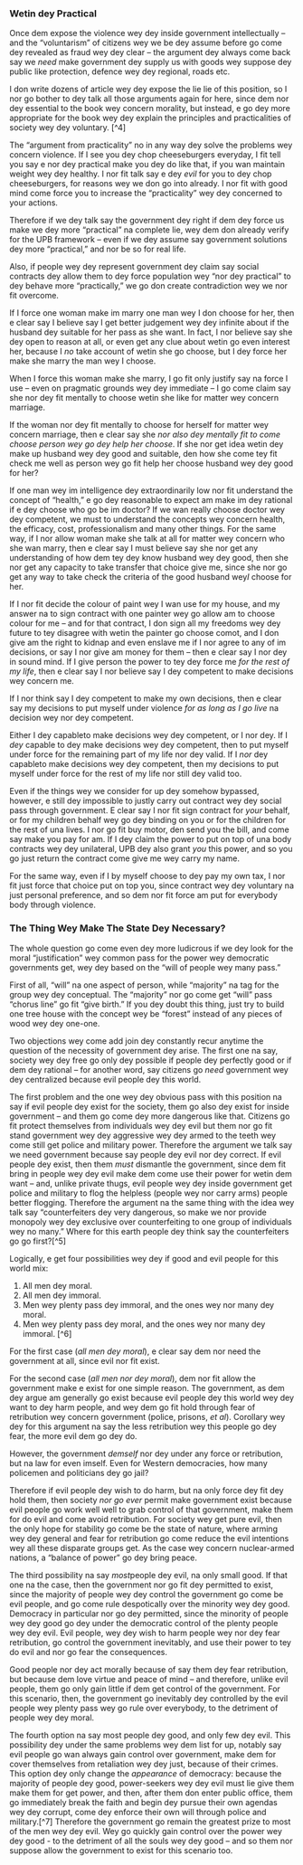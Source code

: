 ### Wetin dey Practical

Once dem expose the violence wey dey inside government intellectually – and the “voluntarism” of citizens wey we be dey assume before go come dey revealed as fraud wey dey clear – the argument dey always come back say we *need* make government dey supply us with goods wey suppose dey public like protection, defence wey dey regional, roads etc.

I don write dozens of article wey dey expose the lie lie of this position, so I nor go bother to dey talk all those arguments again for here, since dem nor dey essential to the book wey concern morality, but instead, e go dey more appropriate for the book wey dey explain the principles and practicalities of society wey dey voluntary. [^4]

The “argument from practicality” no in any way dey solve the problems wey concern violence. If I see you dey chop cheeseburgers everyday, I fit tell you say e nor dey practical make you dey do like that, if you wan maintain weight wey dey healthy. I nor fit talk say e dey *evil* for you to dey chop cheeseburgers, for reasons wey we don go into already. I nor fit with good mind come force you to increase the “practicality” wey dey concerned to your actions.

Therefore if we dey talk say the government dey right if dem dey force us make we dey more “practical” na complete lie, wey dem don already verify for the UPB framework – even if we dey assume say government solutions dey more “practical,” and nor be so for real life.

Also, if people wey dey represent government dey claim say social contracts dey allow them to dey force population wey “nor dey practical” to dey behave more “practically,” we go don create contradiction wey we nor fit overcome.

If I force one woman make im marry one man wey I don choose for her, then e clear say I believe  say I get better judgement wey dey infinite about if the husband dey suitable for her pass as she want. In fact, I nor believe say she dey open to reason at all, or even get any clue about wetin go even interest her, because I *no* take account of wetin she go choose, but I dey force her make she marry the man wey I choose.

When I force this woman make she marry, I go fit only justify say na force I use – even on pragmatic grounds wey dey immediate – I go come claim say she nor dey fit mentally to choose wetin she like for matter wey concern marriage.

If the woman nor dey fit mentally to choose for herself for matter wey concern marriage, then e clear say she *nor also dey mentally fit to come choose person wey go dey help her choose*. If she nor get idea wetin dey make up husband wey dey good and suitable, den how she come tey fit check me  well as person wey go fit help her choose husband wey dey good for her?

If one man wey im intelligence dey extraordinarily low nor fit understand the concept of “health,” e go dey reasonable to expect am make im dey rational if e dey choose who go be im doctor? If we wan really choose doctor wey dey competent, we must to understand the concepts wey concern health, the efficacy, cost, professionalism and many other things. For the same way, if I nor allow woman make she talk at all for matter wey concern who she wan marry, then e clear say I must believe say she nor get any understanding of how dem tey dey know husband wey dey good, then she nor get any capacity to take transfer that choice give me, since she nor go get any way to take check the criteria of the good husband wey*I* choose for her.

If I nor fit decide the colour of paint wey I wan use for my house, and my answer na to sign contract with one painter wey go allow am to choose colour for me – and for that contract, I don sign all my freedoms wey dey future to tey disagree with wetin the painter go choose comot, and I don give am the right to kidnap and even enslave me if I nor agree to any of im decisions, or say I nor give am money for them – then e clear say I nor dey in sound mind. If I give person the power to tey dey force me *for the rest of my life*, then e clear say I nor believe say I dey competent to make decisions wey concern me.

If I nor think say I dey competent to make my own decisions, then e clear say my decisions to put myself under violence *for as long as I go live* na decision wey nor dey competent.

Either I dey capableto make decisions wey dey competent, or I nor dey. If I *dey* capable to dey make decisions wey dey competent, then to put myself under force for the remaining part of my life nor dey valid. If I *nor* dey capableto make decisions wey dey competent, then my decisions to put myself under force for the rest of my life nor still dey valid too.

Even if the things wey we consider for up dey somehow bypassed, however, e still dey impossible to justly carry out contract wey dey social pass through government. E clear say I nor fit sign contract for *your* behalf, or for my children behalf wey go dey binding on you or for the children for the rest of una lives. I nor go fit buy motor, den send you the bill, and come say make you pay for am. If I dey claim the power to put on top of una body contracts wey dey unilateral, UPB dey also grant *you* this power, and so you go just return the contract come give me wey carry my name.

For the same way, even if I by myself  choose to dey pay my own tax, I nor fit just force that choice put on top you, since contract wey dey voluntary na just personal preference, and so dem nor fit force am put for everybody body through violence.

### The Thing Wey Make The State Dey Necessary?

The whole question go come even dey more ludicrous if we dey look for the moral “justification” wey common pass for the power wey democratic governments get, wey dey based on the “will of people wey many pass.”

First of all, “will” na one aspect of person, while “majority” na tag for the group wey dey conceptual. The “majority” nor go come get “will” pass “chorus line” go fit “give birth.” If you dey doubt this thing, just try to build one tree house with the concept wey be “forest” instead of any pieces of wood wey dey one-one.

Two objections wey come add join dey constantly recur anytime the question of the necessity of government dey arise. The first one na say, society wey dey free go only dey possible if people dey perfectly good or if dem dey rational – for another word, say citizens go *need* government wey dey centralized because evil people dey this world.

The first problem and the one wey dey obvious pass with this position na say if evil people dey exist for the society, them go also dey exist for inside government – and them go come dey more dangerous like that. Citizens go fit protect themselves from individuals wey dey evil but them nor go fit stand government wey dey aggressive wey dey armed to the teeth wey come still get police and military power. Therefore the argument we talk say we need government because say people dey evil nor dey correct. If evil people dey exist, then them *must* dismantle the government, since dem fit bring in people wey dey evil make dem come use their power for wetin dem want – and, unlike private thugs, evil people wey dey inside government get police and military to flog the helpless (people wey nor carry arms) people better flogging. Therefore the argument na the same thing with the idea wey talk say “counterfeiters dey very dangerous, so make we nor provide monopoly wey dey exclusive over counterfeiting to one group of individuals wey no many.” Where for this earth people dey think say the counterfeiters go go first?[^5]

Logically, e get four possibilities wey dey if good and evil people for this world mix:

1. All men dey moral.
2. All men dey immoral.
3. Men wey plenty pass dey immoral, and the ones wey nor many dey moral.
4. Men wey plenty pass dey moral, and the ones wey nor many dey immoral. [^6]

For the first case (*all men dey moral*), e clear say dem nor need the government at all, since evil nor fit exist.

For the second case (*all men nor dey moral*), dem nor fit allow the government make e exist for one simple reason. The government, as dem dey argue am generally go exist because evil people dey this world wey dey want to dey harm people, and wey dem go fit hold through fear of retribution wey concern government (police, prisons, *et al*). Corollary wey dey for this argument na say the less retribution wey this people go dey fear, the more evil dem go dey do.

However, the government *demself* nor dey under any force or retribution, but na law for even imself. Even for Western democracies, how many policemen and politicians dey go jail?

Therefore if evil people dey wish to do harm, but na only force dey fit dey hold them, then society *nor go ever* permit make government exist because evil people go work well well to grab control of that government, make them for do evil and come avoid retribution. For society wey get pure evil, then the only hope for stability go come be the state of nature, where arming wey dey general and fear for retribution go come reduce the evil intentions wey all these disparate groups get. As the case wey concern nuclear-armed nations, a “balance of power” go dey bring peace.

The third possibility na say *most*people dey evil, na only small good. If that one na the case, then the government nor go fit dey permitted to exist, since the majority of people wey dey control the government go come be evil people, and go come rule despotically over the minority wey dey good. Democracy in particular nor go dey permitted, since the minority of people wey dey good go dey under the democratic control of the plenty people wey dey evil. Evil people, wey dey wish to harm people wey nor dey fear retribution, go control the government inevitably, and use their power to tey do evil and nor go fear the consequences.

Good people nor dey act morally because of say them dey fear retribution, but because dem love virtue and peace of mind – and therefore, unlike evil people, them go only gain little if dem get control of the government. For this scenario, then, the government go inevitably dey controlled by the evil people wey plenty pass wey go rule over everybody, to the detriment of people wey dey moral.

The fourth option na say most people dey good, and only few dey evil. This possibility dey under the same problems wey dem list for up, notably say evil people go wan always gain control over government, make dem for cover themselves from retaliation wey dey just, because of their crimes. This option dey only change the *appearance* of democracy: because the majority of people dey good, power-seekers wey dey evil must lie give them make them for get power, and then, after them don enter public office, them go immediately break the faith and begin dey pursue their own agendas wey dey corrupt, come dey enforce their own will through police and military.[^7] Therefore the government go remain the greatest prize to most of the men wey dey evil. Wey go quickly gain control over the power wey dey good - to the detriment of all the souls wey dey good – and so them nor suppose allow the government to exist for this scenario too.
